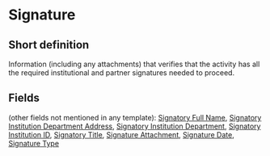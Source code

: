 # Signature
## Short definition
Information (including any attachments) that verifies that the activity has all the required institutional and partner signatures needed to proceed.
## Fields
(other fields not mentioned in any template):
[Signatory Full Name](../Object-Fields/Signature/Signatory%20Full%20Name.md),
[Signatory Institution Department Address](../Object-Fields/Signature/Signatory%20Institution%20Department%20Address.md),
[Signatory Institution Department](../Object-Fields/Signature/Signatory%20Institution%20Department.md),
[Signatory Institution ID](../Object-Fields/Signature/Signatory%20Institution%20ID.md),
[Signatory Title](../Object-Fields/Signature/Signatory%20Title.md),
[Signature Attachment](../Object-Fields/Signature/Signature%20Attachment.md),
[Signature Date](../Object-Fields/Signature/Signature%20Date.md),
[Signature Type](../Object-Fields/Signature/Signature%20Type.md)
